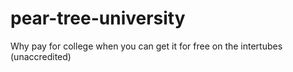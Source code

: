 # pear-tree-university
Why pay for college when you can get it for free on the intertubes (unaccredited)
